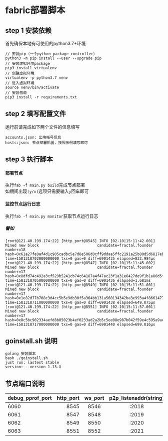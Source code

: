 fabric部署脚本
====
step 1 安装依赖
----
首先确保本地有可使用的python3.7+环境
```
// 安装pip（一个python package controller）
python3 -m pip install --user --upgrade pip
// 安装虚拟环境package
pip3 install virtualenv
// 创建虚拟环境
virtualenv -p python3.7 venv
// 进入虚拟环境
source venv/bin/activate
// 安装依赖
pip3 install -r requirements.txt
```
step 2 填写配置文件
---
运行前请完成如下两个文件的信息填写
```
accounts.json: 出块帐号信息
hosts:json: 节点部署机器，按照示例填写即可
```
step 3 执行脚本
---
#### 部署节点
执行`fab -f main.py build`完成节点部署 <br>
如期间出现`[y/n]`选项只需要输入`y`回车即可

#### 监控节点运行日志
执行`fab -f main.py monitor`获取节点运行日志
##### 譬如
```shell script
[root@121.40.199.174:22] [http_port@8545] INFO [02-10|15:11:42.001] Mined new block                          candidate=fractal.founder number=18 hash=0x61a27fe0af4d1c905cadbc5e7d8e506d0cff9ddaa5ffc2191a25b80d5d6817eb time=1581318702000000000 txs=0 gas=0 diff=6901435 elapsed=832.984µs
[root@121.40.199.174:22] [http_port@8547] INFO [02-10|15:11:45.002] Mined new block                          candidate=fractal.founder number=17 hash=0x8dfd74c492a3cf529b5241cb74c64187a4f47ac23f1a31e6427de9f1b1a80d5f time=1581318705000000000 txs=0 gas=0 diff=6901436 elapsed=1.681ms
[root@121.40.199.174:22] [http_port@8549] INFO [02-10|15:11:51.001] Mined new block                          candidate=fractal.founder number=17 hash=0x1e82d77b708c3d4cc5b5e9db30f5a364bb131a560134342ba3e993a4f8661477 time=1581318711000000000 txs=0 gas=0 diff=6901438 elapsed=649.075µs
[root@121.40.199.174:22] [http_port@8551] INFO [02-10|15:11:57.001] Mined new block                          candidate=fractal.founder number=17 hash=0x8c5bc902334aefd8b85023b4ef0233ad2a2b5c5ee08e987b042f59e4c595a9ac time=1581318717000000000 txs=0 gas=0 diff=6901440 elapsed=699.016µs
```


goinstall.sh 说明
----
```
golang 安装脚本
bash ./goinstall.sh
just run: lastest stable
version: --version 1.13.X
```

节点端口说明
---

| debug_pprof_port | http_port | ws_port | p2p_listenaddr(string) |
| :-----| ----: | :----: |:----: |
| 6060 | 8545 | 8546 | :2018 |
| 6061 | 8547 | 8548 | :2019 |
| 6062 | 8549 | 8550 | :2020 |
| 6063 | 8551 | 8552 | :2021 |
